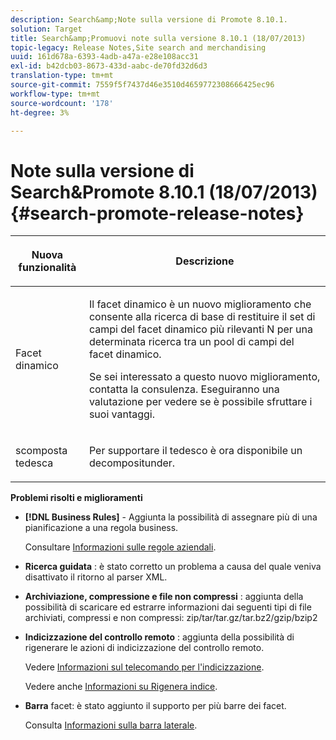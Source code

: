 ```yaml
---
description: Search&amp;Note sulla versione di Promote 8.10.1.
solution: Target
title: Search&amp;Promuovi note sulla versione 8.10.1 (18/07/2013)
topic-legacy: Release Notes,Site search and merchandising
uuid: 161d678a-6393-4adb-a47a-e28e108acc31
exl-id: b42dcb03-8673-433d-aabc-de70fd32d6d3
translation-type: tm+mt
source-git-commit: 7559f5f7437d46e3510d4659772308666425ec96
workflow-type: tm+mt
source-wordcount: '178'
ht-degree: 3%

---
```


# Note sulla versione di Search&amp;Promote 8.10.1 (18/07/2013){#search-promote-release-notes}

<table> 
 <thead> 
  <tr> 
   <th colname="col1" class="entry"> <p>Nuova funzionalità </p> </th> 
   <th colname="col2" class="entry"> <p>Descrizione </p> </th> 
  </tr> 
 </thead>
 <tbody> 
  <tr> 
   <td colname="col1"> <p>Facet dinamico </p> </td> 
   <td colname="col2"> <p> Il facet dinamico è un nuovo miglioramento che consente alla ricerca di base di restituire il set di campi del facet dinamico più rilevanti N per una determinata ricerca tra un pool di campi del facet dinamico. </p> <p> Se sei interessato a questo nuovo miglioramento, contatta la consulenza. Eseguiranno una valutazione per vedere se è possibile sfruttare i suoi vantaggi. </p> </td> 
  </tr> 
  <tr> 
   <td colname="col1"> <p>scomposta tedesca </p> </td> 
   <td colname="col2"> <p> Per supportare il tedesco è ora disponibile un decompositunder. </p> </td> 
  </tr> 
 </tbody> 
</table>

**Problemi risolti e miglioramenti**

* **[!DNL Business Rules]** - Aggiunta la possibilità di assegnare più di una pianificazione a una regola business.

   Consultare [Informazioni sulle regole aziendali](../c-about-rules-menu/c-about-business-rules.md#concept_2A93D76216754D3D8412CDEA00BD26BD).

* **Ricerca guidata** : è stato corretto un problema a causa del quale veniva disattivato il ritorno al parser XML.
* **Archiviazione, compressione e file non compressi** : aggiunta della possibilità di scaricare ed estrarre informazioni dai seguenti tipi di file archiviati, compressi e non compressi: zip/tar/tar.gz/tar.bz2/gzip/bzip2
* **Indicizzazione del controllo remoto** : aggiunta della possibilità di rigenerare le azioni di indicizzazione del controllo remoto.

   Vedere [Informazioni sul telecomando per l&#39;indicizzazione](../c-about-index-menu/c-about-remote-control-for-indexing.md#concept_C79B322190E84106A434E5C6D4A4118F).

   Vedere anche [Informazioni su Rigenera indice](../c-about-index-menu/c-about-regenerate-index.md#concept_6CBE6B8D18EF47D293091CBA542245FA).

* **Barra**  facet: è stato aggiunto il supporto per più barre dei facet.

   Consulta [Informazioni sulla barra laterale](../c-about-design-menu/c-about-facet-rails.md#concept_1FDC8BCDFFC84A0889DA670F63D5F6DB).
